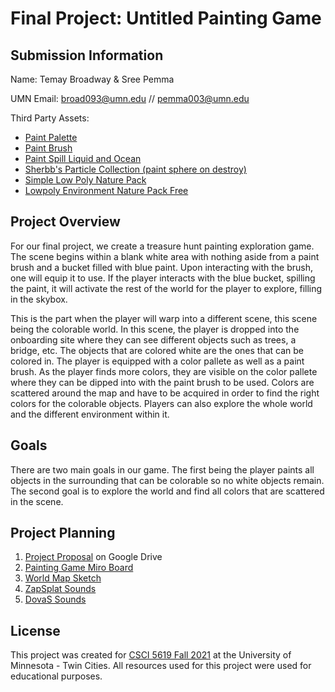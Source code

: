 # Final Project: Untitled Painting Game


## Submission Information

Name: Temay Broadway & Sree Pemma

UMN Email: broad093@umn.edu // pemma003@umn.edu

Third Party Assets:
-  [Paint Palette](https://www.cgtrader.com/3d-models/sports/equipment/wooden-paint-palette)
-  [Paint Brush](https://www.cgtrader.com/3d-models/various/various-models/paintbrush-2bf9c244-94c9-4d42-b094-b2c78c0b250a)
-  [Paint Spill Liquid and Ocean](https://github.com/Nesh108/Unity_MetaBalls_Liquids)
-  [Sherbb's Particle Collection (paint sphere on destroy)](https://assetstore.unity.com/packages/vfx/particles/sherbb-s-particle-collection-170798)
-  [Simple Low Poly Nature Pack](https://assetstore.unity.com/packages/3d/environments/landscapes/simple-low-poly-nature-pack-157552)
-  [Lowpoly Environment Nature Pack Free](https://assetstore.unity.com/packages/3d/environments/lowpoly-environment-nature-pack-free-187052)

## Project Overview
For our final project, we create a treasure hunt painting exploration game. The scene begins within a blank white area with nothing aside from a paint brush and a bucket filled with blue paint. Upon interacting with the brush, one will equip it to use. If the player interacts with the blue bucket, spilling the paint, it will activate the rest of the world for the player to explore, filling in the skybox.

This is the part when the player will warp into a different scene, this scene being the colorable world. In this scene, the player is dropped into the onboarding site where they can see different objects such as trees, a bridge, etc. The objects that are colored white are the ones that can be colored in. The player is equipped with a color pallete as well as a paint brush. As the player finds more colors, they are visible on the color pallete where they can be dipped into with the paint brush to be used. Colors are scattered around the map and have to be acquired in order to find the right colors for the colorable objects. Players can also explore the whole world and the different environment within it.

## Goals
There are two main goals in our game. The first being the player paints all objects in the surrounding that can be colorable so no white objects remain. The second goal is to explore the world and find all colors that are scattered in the scene. 

## Project Planning

1. [Project Proposal](https://docs.google.com/document/d/1rsH7jm487dvGhBH1pjfRIxznr1u2ky4cdERGmwQGWoc/edit) on Google Drive
2. [Painting Game Miro Board](https://miro.com/app/board/uXjVOeEMkCg=/)
3. [World Map Sketch](https://1drv.ms/u/s!AsiU_Jb8KoImgplYMBvqGcwY28NvBQ?e=HDBcNx)
4. [ZapSplat Sounds](https://www.zapsplat.com/sound-effect-categories/)
5. [DovaS Sounds](https://dova-s.jp/)

## License

This project was created for [CSCI 5619 Fall 2021](https://canvas.umn.edu/courses/268490) at the University of Minnesota - Twin Cities. All resources used for this project were used for educational purposes.
